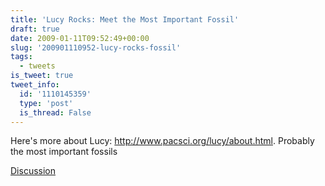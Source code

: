 ```yaml
---
title: 'Lucy Rocks: Meet the Most Important Fossil'
draft: true
date: 2009-01-11T09:52:49+00:00
slug: '200901110952-lucy-rocks-fossil'
tags:
  - tweets
is_tweet: true
tweet_info:
  id: '1110145359'
  type: 'post'
  is_thread: False
---
```




Here's more about Lucy: http://www.pacsci.org/lucy/about.html. Probably the most important fossils

[Discussion](https://x.com/sytelus/status/1110145359)
